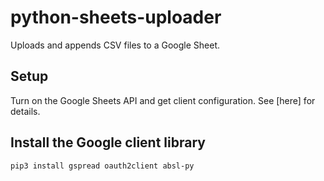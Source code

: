 # python-sheets-uploader
Uploads and appends CSV files to a Google Sheet.


## Setup
Turn on the Google Sheets API and get client configuration. 
See [here] for details.

## Install the Google client library
```
pip3 install gspread oauth2client absl-py
```



